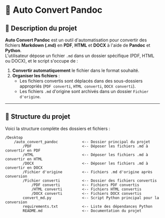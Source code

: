 # 🚀 **Auto Convert Pandoc**

## 📝 **Description du projet**

**Auto Convert Pandoc** est un outil d'automatisation pour convertir des fichiers **Markdown (.md)** en **PDF**, **HTML** et **DOCX** à l'aide de **Pandoc** et **Python**.  
L'utilisateur dépose un fichier `.md` dans un dossier spécifique (PDF, HTML ou DOCX), et le script s'occupe de :

1. **Convertir automatiquement** le fichier dans le format souhaité.
2. **Organiser les fichiers** :
   - Les fichiers convertis sont déplacés dans des sous-dossiers appropriés (`PDF converti`, `HTML converti`, `DOCX converti`).
   - Les fichiers `.md` d'origine sont archivés dans un dossier `Fichier d'origine`.

---

## 📂 **Structure du projet**

Voici la structure complète des dossiers et fichiers :

```plaintext
/Desktop
    /auto_convert_pandoc           <-- Dossier principal du projet
        /PDF                       <-- Déposer les fichiers .md à convertir en PDF
        /HTML                      <-- Déposer les fichiers .md à convertir en HTML
        /DOCX                      <-- Déposer les fichiers .md à convertir en DOCX
        /Fichier d'origine         <-- Fichiers .md d'origine après conversion
        /Fichier converti          <-- Dossier des fichiers convertis
            /PDF converti          <-- Fichiers PDF convertis
            /HTML converti         <-- Fichiers HTML convertis
            /DOCX converti         <-- Fichiers DOCX convertis
        convert_md.py              <-- Script Python principal pour la conversion
        requirements.txt           <-- Liste des dépendances Python
        README.md                  <-- Documentation du projet
